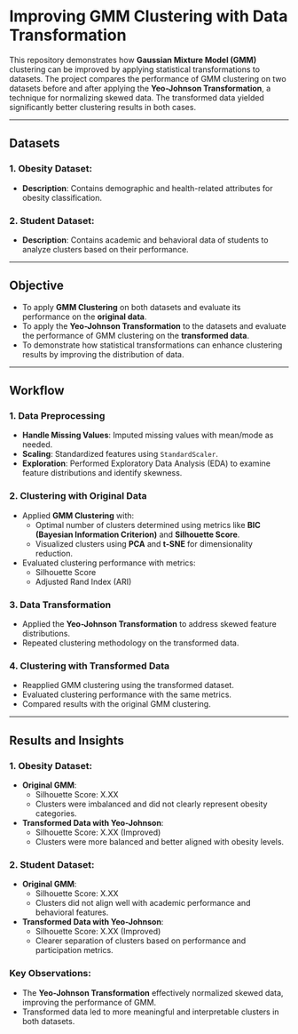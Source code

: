 # Improving GMM Clustering with Data Transformation

This repository demonstrates how **Gaussian Mixture Model (GMM)** clustering can be improved by applying statistical transformations to datasets. The project compares the performance of GMM clustering on two datasets before and after applying the **Yeo-Johnson Transformation**, a technique for normalizing skewed data. The transformed data yielded significantly better clustering results in both cases.

---

## Datasets

### 1. Obesity Dataset:
- **Description**: Contains demographic and health-related attributes for obesity classification.

### 2. Student Dataset:
- **Description**: Contains academic and behavioral data of students to analyze clusters based on their performance.
---

## Objective
- To apply **GMM Clustering** on both datasets and evaluate its performance on the **original data**.
- To apply the **Yeo-Johnson Transformation** to the datasets and evaluate the performance of GMM clustering on the **transformed data**.
- To demonstrate how statistical transformations can enhance clustering results by improving the distribution of data.

---

## Workflow

### 1. Data Preprocessing
- **Handle Missing Values**: Imputed missing values with mean/mode as needed.
- **Scaling**: Standardized features using `StandardScaler`.
- **Exploration**: Performed Exploratory Data Analysis (EDA) to examine feature distributions and identify skewness.

### 2. Clustering with Original Data
- Applied **GMM Clustering** with:
  - Optimal number of clusters determined using metrics like **BIC (Bayesian Information Criterion)** and **Silhouette Score**.
  - Visualized clusters using **PCA** and **t-SNE** for dimensionality reduction.
- Evaluated clustering performance with metrics:
  - Silhouette Score
  - Adjusted Rand Index (ARI)

### 3. Data Transformation
- Applied the **Yeo-Johnson Transformation** to address skewed feature distributions.
- Repeated clustering methodology on the transformed data.

### 4. Clustering with Transformed Data
- Reapplied GMM clustering using the transformed dataset.
- Evaluated clustering performance with the same metrics.
- Compared results with the original GMM clustering.

---

## Results and Insights

### 1. Obesity Dataset:
- **Original GMM**:
  - Silhouette Score: X.XX
  - Clusters were imbalanced and did not clearly represent obesity categories.
- **Transformed Data with Yeo-Johnson**:
  - Silhouette Score: X.XX (Improved)
  - Clusters were more balanced and better aligned with obesity levels.

### 2. Student Dataset:
- **Original GMM**:
  - Silhouette Score: X.XX
  - Clusters did not align well with academic performance and behavioral features.
- **Transformed Data with Yeo-Johnson**:
  - Silhouette Score: X.XX (Improved)
  - Clearer separation of clusters based on performance and participation metrics.

### Key Observations:
- The **Yeo-Johnson Transformation** effectively normalized skewed data, improving the performance of GMM.
- Transformed data led to more meaningful and interpretable clusters in both datasets.
